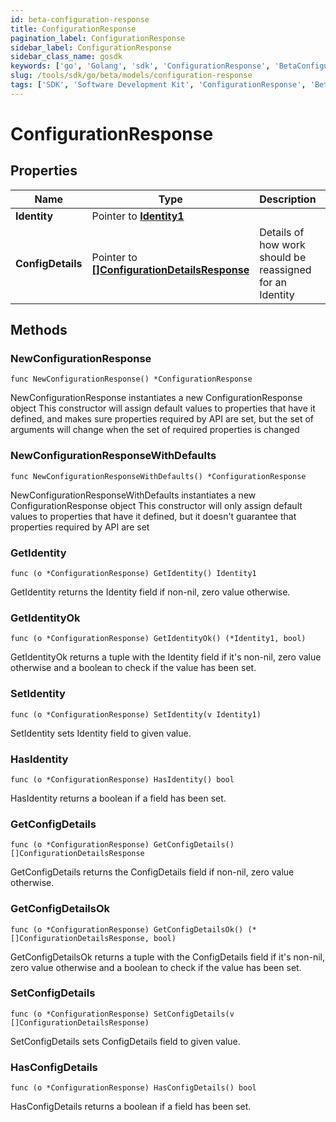 ```yaml
---
id: beta-configuration-response
title: ConfigurationResponse
pagination_label: ConfigurationResponse
sidebar_label: ConfigurationResponse
sidebar_class_name: gosdk
keywords: ['go', 'Golang', 'sdk', 'ConfigurationResponse', 'BetaConfigurationResponse'] 
slug: /tools/sdk/go/beta/models/configuration-response
tags: ['SDK', 'Software Development Kit', 'ConfigurationResponse', 'BetaConfigurationResponse']
---
```


# ConfigurationResponse

## Properties

Name | Type | Description | Notes
------------ | ------------- | ------------- | -------------
**Identity** | Pointer to [**Identity1**](identity1) |  | [optional] 
**ConfigDetails** | Pointer to [**[]ConfigurationDetailsResponse**](configuration-details-response) | Details of how work should be reassigned for an Identity | [optional] 

## Methods

### NewConfigurationResponse

`func NewConfigurationResponse() *ConfigurationResponse`

NewConfigurationResponse instantiates a new ConfigurationResponse object
This constructor will assign default values to properties that have it defined,
and makes sure properties required by API are set, but the set of arguments
will change when the set of required properties is changed

### NewConfigurationResponseWithDefaults

`func NewConfigurationResponseWithDefaults() *ConfigurationResponse`

NewConfigurationResponseWithDefaults instantiates a new ConfigurationResponse object
This constructor will only assign default values to properties that have it defined,
but it doesn't guarantee that properties required by API are set

### GetIdentity

`func (o *ConfigurationResponse) GetIdentity() Identity1`

GetIdentity returns the Identity field if non-nil, zero value otherwise.

### GetIdentityOk

`func (o *ConfigurationResponse) GetIdentityOk() (*Identity1, bool)`

GetIdentityOk returns a tuple with the Identity field if it's non-nil, zero value otherwise
and a boolean to check if the value has been set.

### SetIdentity

`func (o *ConfigurationResponse) SetIdentity(v Identity1)`

SetIdentity sets Identity field to given value.

### HasIdentity

`func (o *ConfigurationResponse) HasIdentity() bool`

HasIdentity returns a boolean if a field has been set.

### GetConfigDetails

`func (o *ConfigurationResponse) GetConfigDetails() []ConfigurationDetailsResponse`

GetConfigDetails returns the ConfigDetails field if non-nil, zero value otherwise.

### GetConfigDetailsOk

`func (o *ConfigurationResponse) GetConfigDetailsOk() (*[]ConfigurationDetailsResponse, bool)`

GetConfigDetailsOk returns a tuple with the ConfigDetails field if it's non-nil, zero value otherwise
and a boolean to check if the value has been set.

### SetConfigDetails

`func (o *ConfigurationResponse) SetConfigDetails(v []ConfigurationDetailsResponse)`

SetConfigDetails sets ConfigDetails field to given value.

### HasConfigDetails

`func (o *ConfigurationResponse) HasConfigDetails() bool`

HasConfigDetails returns a boolean if a field has been set.


